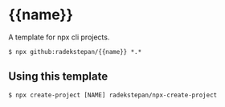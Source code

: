# {{name}}

A template for npx cli projects.

```
$ npx github:radekstepan/{{name}} *.*
```

## Using this template

```
$ npx create-project [NAME] radekstepan/npx-create-project
```
